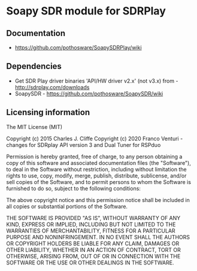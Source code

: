 # Soapy SDR module for SDRPlay

## Documentation

* https://github.com/pothosware/SoapySDRPlay/wiki

## Dependencies

* Get SDR Play driver binaries 'API/HW driver v2.x' (not v3.x) from - http://sdrplay.com/downloads
* SoapySDR - https://github.com/pothosware/SoapySDR/wiki

## Licensing information

The MIT License (MIT)

Copyright (c) 2015 Charles J. Cliffe
Copyright (c) 2020 Franco Venturi - changes for SDRplay API version 3 and Dual Tuner for RSPduo


Permission is hereby granted, free of charge, to any person obtaining a copy
of this software and associated documentation files (the "Software"), to deal
in the Software without restriction, including without limitation the rights
to use, copy, modify, merge, publish, distribute, sublicense, and/or sell
copies of the Software, and to permit persons to whom the Software is
furnished to do so, subject to the following conditions:

The above copyright notice and this permission notice shall be included in
all copies or substantial portions of the Software.

THE SOFTWARE IS PROVIDED "AS IS", WITHOUT WARRANTY OF ANY KIND, EXPRESS OR
IMPLIED, INCLUDING BUT NOT LIMITED TO THE WARRANTIES OF MERCHANTABILITY,
FITNESS FOR A PARTICULAR PURPOSE AND NONINFRINGEMENT. IN NO EVENT SHALL THE
AUTHORS OR COPYRIGHT HOLDERS BE LIABLE FOR ANY CLAIM, DAMAGES OR OTHER
LIABILITY, WHETHER IN AN ACTION OF CONTRACT, TORT OR OTHERWISE, ARISING FROM,
OUT OF OR IN CONNECTION WITH THE SOFTWARE OR THE USE OR OTHER DEALINGS IN
THE SOFTWARE.

